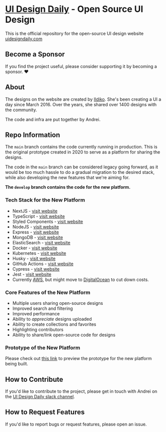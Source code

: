 # [UI Design Daily](https://www.uidesigndaily.com/) - Open Source UI Design

This is the official repository for the open-source UI design website [uidesigndaily.com](https://www.uidesigndaily.com)

## Become a Sponsor

If you find the project useful, please consider supporting it by becoming a sponsor. ❤

## About

The designs on the website are created by [Ildiko](https://twitter.com/Ildiesign). She's been creating a UI a day since March 2016. Over the years, she shared over 1400 designs with the community.

The code and infra are put together by Andrei.

## Repo Information

The `main` branch contains the code currently running in production. This is the original prototype created in 2020 to serve as a platform for sharing the designs.

The code in the `main` branch can be considered legacy going forward, as it would be too much hassle to do a gradual migration to the desired stack, while also developing the new features that we're aiming for.

**The `develop` branch contains the code for the new platform.**

### Tech Stack for the New Platform

- NextJS - [visit website](https://nextjs.org/)
- TypeScript - [visit website](https://www.typescriptlang.org/)
- Styled Components - [visit website](https://styled-components.com/)
- NodeJS - [visit website](https://nodejs.org/en/)
- Express - [visit website](https://expressjs.com/)
- MongoDB - [visit website](https://www.mongodb.com/)
- ElasticSearch - [visit website](https://github.com/elastic/elasticsearch)
- Docker - [visit website](https://www.docker.com/)
- Kubernetes - [visit website](https://kubernetes.io/)
- Husky - [visit website](https://typicode.github.io/husky/#/)
- GitHub Actions - [visit website](https://github.com/features/actions)
- Cypress - [visit website](https://www.cypress.io/)
- Jest - [visit website](https://jestjs.io/)
- Currently [AWS](https://aws.amazon.com/), but might move to [DigitalOcean](https://www.digitalocean.com/) to cut down costs.

### Core Features of the New Platform

- Multiple users sharing open-source designs
- Improved search and filtering
- Improved performance
- Ability to _appreciate_ designs uploaded
- Ability to create collections and favorites
- Highlighting contributors
- Ability to share/link open-source code for designs

### Prototype of the New Platform

Please check out [this link]() to preview the prototype for the new platform being built.

## How to Contribute

If you'd like to contribute to the project, please get in touch with Andrei on the [UI Design Daily slack channel](https://www.uidesigndaily.com/slack-invite).

## How to Request Features

If you'd like to report bugs or request features, please open an issue.
